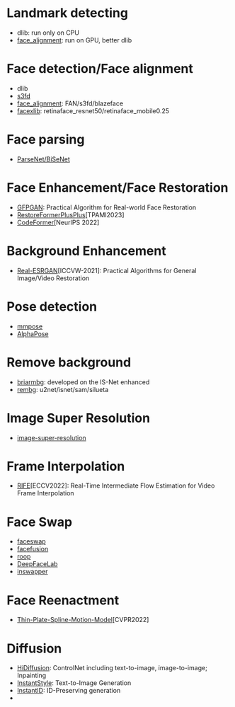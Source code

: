 # Landmark detecting
- dlib: run only on CPU
- [face_alignment](https://github.com/1adrianb/face-alignment): run on GPU, better dlib
# Face detection/Face alignment
- dlib
- [s3fd](https://github.com/yxlijun/S3FD.pytorch)
- [face_alignment](https://github.com/1adrianb/face-alignment): FAN/s3fd/blazeface
- [facexlib](https://github.com/xinntao/facexlib): retinaface_resnet50/retinaface_mobile0.25
# Face parsing
- [ParseNet/BiSeNet](https://github.com/zllrunning/face-parsing.PyTorch)
# Face Enhancement/Face Restoration
- [GFPGAN](https://github.com/TencentARC/GFPGAN): Practical Algorithm for Real-world Face Restoration
- [RestoreFormerPlusPlus](https://github.com/wzhouxiff/RestoreFormerPlusPlus)[TPAMI2023] 
- [CodeFormer](https://github.com/sczhou/CodeFormer)[NeurIPS 2022]
# Background Enhancement
- [Real-ESRGAN](https://github.com/xinntao/Real-ESRGAN)[ICCVW-2021]: Practical Algorithms for General Image/Video Restoration
# Pose detection
- [mmpose](https://github.com/open-mmlab/mmpose)
- [AlphaPose](https://github.com/MVIG-SJTU/AlphaPose)
# Remove background
- [briarmbg](https://huggingface.co/briaai/RMBG-1.4/tree/main): developed on the IS-Net enhanced
- [rembg](https://github.com/danielgatis/rembg): u2net/isnet/sam/silueta
# Image Super Resolution
- [image-super-resolution](https://github.com/idealo/image-super-resolution)
# Frame Interpolation
- [RIFE](https://github.com/hzwer/ECCV2022-RIFE)[ECCV2022]: Real-Time Intermediate Flow Estimation for Video Frame Interpolation
# Face Swap
- [faceswap](https://github.com/deepfakes/faceswap)
- [facefusion](https://github.com/facefusion/facefusion)
- [roop](https://github.com/s0md3v/roop)
- [DeepFaceLab](https://github.com/iperov/DeepFaceLab)
- [inswapper](https://github.com/haofanwang/inswapper)
# Face Reenactment
- [Thin-Plate-Spline-Motion-Model](https://github.com/yoyo-nb/Thin-Plate-Spline-Motion-Model)[CVPR2022]
# Diffusion 
- [HiDiffusion](https://github.com/megvii-research/HiDiffusion): ControlNet including text-to-image, image-to-image; Inpainting
- [InstantStyle](https://github.com/InstantStyle/InstantStyle): Text-to-Image Generation
- [InstantID](https://github.com/InstantID/InstantID): ID-Preserving generation
- 
